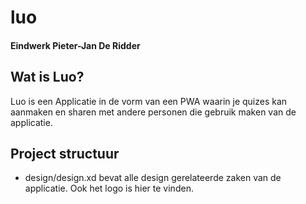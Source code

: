 # luo
#### Eindwerk Pieter-Jan De Ridder

## Wat is Luo?
Luo is een Applicatie in de vorm van een PWA waarin je quizes kan aanmaken en sharen met andere personen die gebruik maken van de applicatie.

## Project structuur
- design/design.xd bevat alle design gerelateerde zaken van de applicatie. Ook het logo is hier te vinden.
